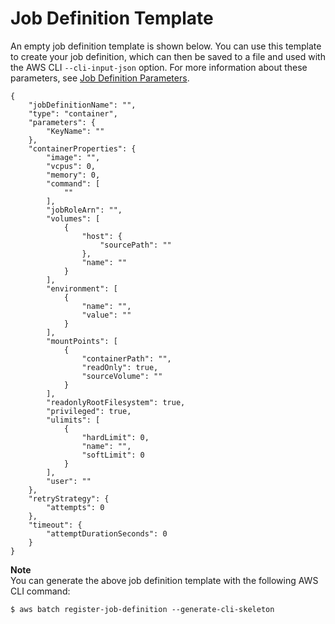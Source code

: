 # Job Definition Template<a name="job-definition-template"></a>

An empty job definition template is shown below\. You can use this template to create your job definition, which can then be saved to a file and used with the AWS CLI `--cli-input-json` option\. For more information about these parameters, see [Job Definition Parameters](job_definition_parameters.md)\.

```
{
    "jobDefinitionName": "",
    "type": "container",
    "parameters": {
        "KeyName": ""
    },
    "containerProperties": {
        "image": "",
        "vcpus": 0,
        "memory": 0,
        "command": [
            ""
        ],
        "jobRoleArn": "",
        "volumes": [
            {
                "host": {
                    "sourcePath": ""
                },
                "name": ""
            }
        ],
        "environment": [
            {
                "name": "",
                "value": ""
            }
        ],
        "mountPoints": [
            {
                "containerPath": "",
                "readOnly": true,
                "sourceVolume": ""
            }
        ],
        "readonlyRootFilesystem": true,
        "privileged": true,
        "ulimits": [
            {
                "hardLimit": 0,
                "name": "",
                "softLimit": 0
            }
        ],
        "user": ""
    },
    "retryStrategy": {
        "attempts": 0
    },
    "timeout": {
        "attemptDurationSeconds": 0
    }
}
```

**Note**  
You can generate the above job definition template with the following AWS CLI command:  

```
$ aws batch register-job-definition --generate-cli-skeleton
```